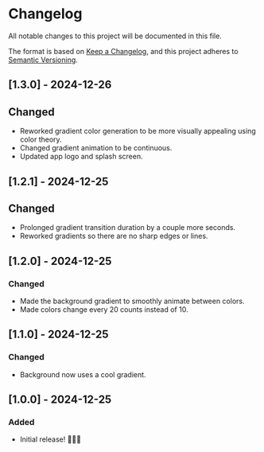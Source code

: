 # Changelog

All notable changes to this project will be documented in this file.

The format is based on [Keep a Changelog](https://keepachangelog.com/en/1.1.0/),
and this project adheres to [Semantic Versioning](https://semver.org/spec/v2.0.0.html).

## [1.3.0] - 2024-12-26

## Changed

- Reworked gradient color generation to be more visually appealing using color theory.
- Changed gradient animation to be continuous.
- Updated app logo and splash screen.

## [1.2.1] - 2024-12-25

## Changed

- Prolonged gradient transition duration by a couple more seconds.
- Reworked gradients so there are no sharp edges or lines.

## [1.2.0] - 2024-12-25

### Changed

- Made the background gradient to smoothly animate between colors.
- Made colors change every 20 counts instead of 10.

## [1.1.0] - 2024-12-25

### Changed

- Background now uses a cool gradient.

## [1.0.0] - 2024-12-25

### Added

- Initial release! 🎉🎉🎉